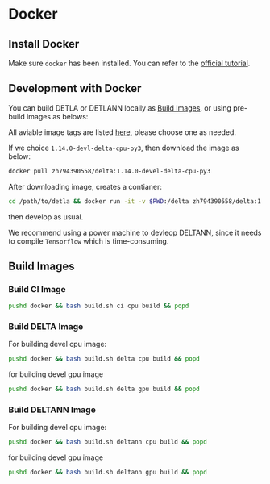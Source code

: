 # Docker 

## Install Docker

Make sure `docker` has been installed. You can refer to the [official tutorial](https://docs.docker.com/install/).

## Development with Docker

You can build DETLA or DETLANN locally as [Build Images](#build-images),
or using pre-build images as belows:

All aviable image tags are listed [here](https://cloud.docker.com/repository/docker/zh794390558/delta/tags),
please choose one as needed.

If we choice `1.14.0-devl-delta-cpu-py3`, then download the image as below:

```bash
docker pull zh794390558/delta:1.14.0-devel-delta-cpu-py3
```

After downloading image, creates a contianer:

```bash
cd /path/to/detla && docker run -it -v $PWD:/delta zh794390558/delta:1.14.0-devel-delta-cpu-py3 /bin/bash
```

then develop as usual. 

We recommend using a power machine to devleop DELTANN, since it needs to compile `Tensorflow` which is time-consuming.


## Build Images

### Build CI Image

```bash
pushd docker && bash build.sh ci cpu build && popd
```

### Build DELTA Image

For building devel cpu image:

```bash
pushd docker && bash build.sh delta cpu build && popd
```

for building devel gpu image

```bash
pushd docker && bash build.sh delta gpu build && popd
```

### Build DELTANN Image

For building devel cpu image:

```bash
pushd docker && bash build.sh deltann cpu build && popd
```

for building devel gpu image

```bash
pushd docker && bash build.sh deltann gpu build && popd
```

